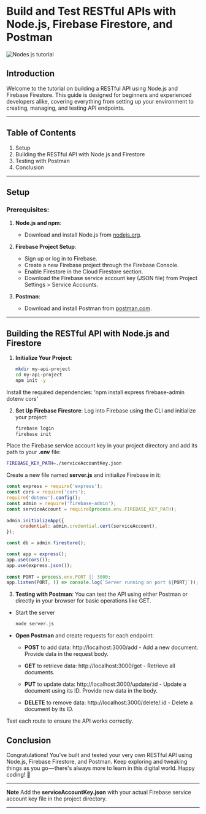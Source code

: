 # Build and Test RESTful APIs with Node.js, Firebase Firestore, and Postman
![Nodes js tutorial](https://github.com/user-attachments/assets/e6b94f08-286e-484a-83c0-8e1a3dd4eeac)

## Introduction

Welcome to the tutorial on building a RESTful API using Node.js and Firebase Firestore. This guide is designed for beginners and experienced developers alike, covering everything from setting up your environment to creating, managing, and testing API endpoints.

---

## **Table of Contents**

1. Setup
2. Building the RESTful API with Node.js and Firestore
3. Testing with Postman
4. Conclusion

---

## **Setup**

### Prerequisites:

1. **Node.js and npm**:
   - Download and install Node.js from [nodejs.org](https://nodejs.org/).

2. **Firebase Project Setup**:
   - Sign up or log in to Firebase.
   - Create a new Firebase project through the Firebase Console.
   - Enable Firestore in the Cloud Firestore section.
   - Download the Firebase service account key (JSON file) from Project Settings > Service Accounts.
   
3. **Postman**:
   - Download and install Postman from [postman.com](https://www.postman.com/).

---

## **Building the RESTful API with Node.js and Firestore**

1. **Initialize Your Project**:
   ```bash
   mkdir my-api-project
   cd my-api-project
   npm init -y
   
Install the required dependencies:
   'npm install express firebase-admin dotenv cors'
   
2. **Set Up Firebase Firestore**:
Log into Firebase using the CLI and initialize your project:
   ```bash
   firebase login
   firebase init
   ```
Place the Firebase service account key in your project directory and add its path to your **.env** file:
 ```bash
FIREBASE_KEY_PATH=./serviceAccountKey.json
```
Create a new file named **server.js** and initialize Firebase in it:
```javascript
const express = require('express'); 
const cors = require('cors'); 
require('dotenv').config(); 
const admin = require('firebase-admin'); 
const serviceAccount = require(process.env.FIREBASE_KEY_PATH);
  
admin.initializeApp({ 
     credential: admin.credential.cert(serviceAccount), 
}); 

const db = admin.firestore();  

const app = express(); 
app.use(cors()); 
app.use(express.json());
  
const PORT = process.env.PORT || 3000; 
app.listen(PORT, () => console.log(`Server running on port ${PORT}`));
```

3. **Testing with Postman**:
You can test the API using either Postman or directly in your browser for basic operations like GET.
* Start the server
    ```bash
    node server.js
    ```
 * **Open Postman** and create requests for each endpoint:
    
    *   **POST** to add data: http://localhost:3000/add - Add a new document. Provide data in the request body.
        
    *   **GET** to retrieve data: http://localhost:3000/get - Retrieve all documents.
        
    *   **PUT** to update data: http://localhost:3000/update/:id - Update a document using its ID. Provide new data in the body.
        
    *   **DELETE** to remove data: http://localhost:3000/delete/:id - Delete a document by its ID.
        

Test each route to ensure the API works correctly.

**Conclusion**
--------------

Congratulations! You've built and tested your very own RESTful API using Node.js, Firebase Firestore, and Postman. Keep exploring and tweaking things as you go — there's always more to learn in this digital world. Happy coding! 🚀

---

**Note**
Add the **serviceAccountKey.json** with your actual Firebase service account key file in the project directory.

---



   

   


